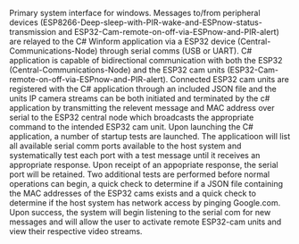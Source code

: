 Primary system interface for windows. Messages to/from peripheral devices (ESP8266-Deep-sleep-with-PIR-wake-and-ESPnow-status-transmission 
and ESP32-Cam-remote-on-off-via-ESPnow-and-PIR-alert) are relayed to the C# Winform application via a ESP32 device (Central-Communications-Node) 
through serial comms (USB or UART).
C# application is capable of bidirectional communication with both the ESP32 (Central-Communications-Node) and the ESP32 cam units 
(ESP32-Cam-remote-on-off-via-ESPnow-and-PIR-alert). Connected ESP32 cam units are registered with the C# application through an included JSON
file and the units IP camera streams can be both initiated and terminated by the c# application by transmitting the relevent message and MAC address 
over serial to the ESP32 central node which broadcasts the appropriate command to the intended ESP32 cam unit.
Upon launching the C# application, a number of startup tests are launched. The applicatioon will list all available serial comm ports available 
to the host system and systematically test each port with a test message until it receives an appropriate response. Upon receipt of an appopriate
response, the serial port will be retained. Two additional tests are performed before normal operations can begin, a quick check to determine if a JSON 
file containing the MAC addresses of the ESP32 cams exists and a quick check to determine if the host system has network access by pinging
Google.com.
Upon success, the system will begin listening to the serial com for new messages and will allow the user to activate remote ESP32-cam units and
view their respective video streams.
